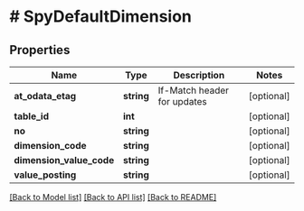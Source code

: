 # # SpyDefaultDimension

## Properties

Name | Type | Description | Notes
------------ | ------------- | ------------- | -------------
**at_odata_etag** | **string** | If-Match header for updates | [optional]
**table_id** | **int** |  | [optional]
**no** | **string** |  | [optional]
**dimension_code** | **string** |  | [optional]
**dimension_value_code** | **string** |  | [optional]
**value_posting** | **string** |  | [optional]

[[Back to Model list]](../../README.md#models) [[Back to API list]](../../README.md#endpoints) [[Back to README]](../../README.md)
